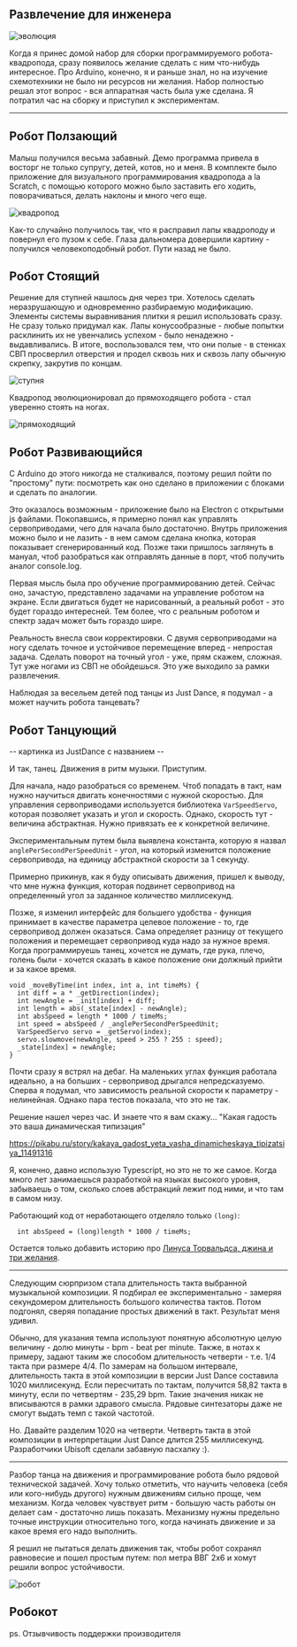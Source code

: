 ## Развлечение для инженера


![эволюция](robocat/evolution.jpg)

Когда я принес домой набор для сборки программируемого робота-квадропода,
сразу появилось желание сделать с ним что-нибудь интересное. 
Про Arduino, конечно, я и раньше знал, но на изучение схемотехники
не было ни ресурсов ни желания. Набор полностью решал этот вопрос - 
вся аппаратная часть была уже сделана. 
Я потратил час на сборку и приступил к экспериментам.

---

## Робот Ползающий

Малыш получился весьма забавный. Демо программа привела в восторг не
только супругу, детей, котов, но и меня. В комплекте было приложение для 
визуального программирования квадропода a la Scratch, 
с помощью которого можно было заставить его ходить, поворачиваться,
делать наклоны и много чего еще.

![квадропод](robocat/quadropod.gif)

Как-то случайно получилось так, что я расправил лапы квадроподу 
и повернул его пузом к себе. Глаза дальномера довершили картину - 
получился человекоподобный робот. Пути назад не было.

## Робот Стоящий

Решение для ступней нашлось дня через три. Хотелось сделать
неразрушающую и одновременно разбираемую модификацию. Элементы
системы выравнивания плитки я решил использовать сразу. Не сразу
только придумал как. Лапы конусообразные - любые попытки расклинить
их не увенчались успехом - было ненадежно - выдавливались. В итоге,
воспользовался тем, что они полые - в стенках СВП просверлил
отверстия и продел сквозь них и сквозь лапу обычную скрепку, закрутив
по концам.

![ступня](robocat/foot.png)

Квадропод эволюционировал до прямоходящего робота - стал 
уверенно стоять на ногах.


![прямоходящий](robocat/robo-homo.png)

## Робот Развивающийся

С Arduino до этого никогда не сталкивался, поэтому решил пойти
по "простому" пути: посмотреть как оно сделано в приложении с блоками
и сделать по аналогии.

Это оказалось возможным - приложение было на Electron с открытыми
js файлами. Покопавшись, я примерно понял как управлять сервоприводами, 
чего для начала было достаточно. Внутрь приложения можно было и не 
лазить - в нем самом сделана кнопка, которая показывает
сгенерированный код. Позже таки пришлось заглянуть в мануал, чтоб
разобраться как отправлять данные в порт, чтоб получить аналог
console.log.

Первая мысль была про обучение программированию детей. Сейчас оно,
зачастую, представлено задачами на управление роботом на экране.
Если двигаться будет не нарисованный, а реальный робот - это
будет гораздо интересней. Тем более, что с реальным роботом
и спектр задач может быть гораздо шире.

Реальность внесла свои корректировки. С двумя сервоприводами на
ногу сделать точное и устойчивое перемещение вперед - непростая задача.
Сделать поворот на точный угол - уже, прям скажем, сложная.
Тут уже ногами из СВП не обойдешься. Это уже выходило 
за рамки развлечения.

Наблюдая за весельем детей под танцы из Just Dance,
я подумал - а может научить робота танцевать?

## Робот Танцующий

-- картинка из JustDance c названием --

И так, танец. Движения в ритм музыки. Приступим.

Для начала, надо разобраться со временем. Чтоб попадать в такт,
нам нужно научиться двигать конечностями с нужной скоростью.
Для управления сервоприводами используется библиотека `VarSpeedServo`,
которая позволяет указать и угол и скорость. Однако, скорость тут - 
величина абстрактная. Нужно привязать ее к конкретной величине.

Экспериментальным путем была выявлена константа,
которую я назвал `anglePerSecondPerSpeedUnit` -
угол, на который изменится положение сервопривода, на единицу 
абстрактной скорости за 1 секунду.

Примерно прикинув, как я буду описывать движения, пришел к выводу,
что мне нужна функция, которая подвинет сервопривод на определенный
угол за заданное количество миллисекунд.

Позже, я изменил интерфейс для большего удобства - 
функция принимает в качестве параметра целевое
положение - то, где сервопривод должен оказаться. Сама
определяет разницу от текущего положения и перемещает 
сервопривод куда надо за нужное время. 
Когда программируешь танец, хочется не думать, где рука, плечо, 
голень были - хочется сказать в какое положение они должный
прийти и за какое время.

````
void _moveByTime(int index, int a, int timeMs) {
  int diff = a * _getDirection(index);
  int newAngle = _init[index] + diff;
  int length = abs(_state[index] - newAngle);
  int absSpeed = length * 1000 / timeMs;
  int speed = absSpeed / _anglePerSecondPerSpeedUnit;
  VarSpeedServo servo = _getServo(index);
  servo.slowmove(newAngle, speed > 255 ? 255 : speed);
  _state[index] = newAngle;
}
````

Почти сразу я встрял на дебаг. На маленьких углах функция работала
идеально, а на больших - сервопривод дрыгался непредсказуемо.
Сперва я подумал, что зависимость реальной скорости к параметру - нелинейная. 
Однако пара тестов показала, что это не так.

Решение нашел через час. И знаете что я вам скажу...
"Какая гадость это ваша динамическая типизация"

https://pikabu.ru/story/kakaya_gadost_yeta_vasha_dinamicheskaya_tipizatsiya_11491316

Я, конечно, давно использую Typescript, но это не то же самое.
Когда много лет занимаешься разработкой на языках высокого уровня,
забываешь о том, сколько слоев абстракций лежит под ними, и что
там в самом низу.

Работающий код от неработающего отделяло только `(long)`:

````
  int absSpeed = (long)length * 1000 / timeMs;
````

Остается только добавить историю про [Линуса Торвальдса, джина и три желания](https://pikabu.ru/story/otvet_na_post_yeto_1010_12384900). 

---

Следующим сюрпризом стала длительность такта выбранной музыкальной 
композиции. Я подбирал ее экспериментально - замеряя
секундомером длительность большого количества тактов.
Потом подгонял, сверяя попадание простых движений в такт. 
Результат меня удивил. 

Обычно, для указания темпа используют понятную абсолютную 
целую величину - долю минуты - bpm - beat per minute. 
Также, в нотах к примеру, задают таким же способом длительность 
четверти - т.е. 1/4 такта при размере 4/4. 
По замерам на большом интервале, длительность такта в 
этой композиции в версии Just Dance составила 1020 миллисекунд. 
Если пересчитать по тактам, получится 58,82 такта в минуту, 
если по четвертям - 235,29 bpm.
Такие значения никак не вписываются в рамки здравого смысла. Рядовые
синтезаторы даже не смогут выдать темп с такой частотой. 

Но. Давайте разделим 1020 на четверти. Четверть
такта в этой композиции в интерпретации Just Dance 
длится 255 миллисекунд. 
Разработчики Ubisoft сделали забавную пасхалку :).

----

Разбор танца на движения и программирование робота было рядовой
технической задачей. Хочу только отметить, что научить человека (себя 
или кого-нибудь другого) нужным движениям сильно проще, чем механизм.
Когда человек чувствует ритм - большую часть работы он делает сам - 
достаточно лишь показать. Механизму нужны предельно точные инструкции
относительно того, когда начинать движение и за какое время его надо
выполнить.

Я решил не пытаться делать движения так, чтобы робот сохранял
равновесие и пошел простым путем: пол метра ВВГ 2х6 и хомут 
решили вопрос устойчивости.

![робот](robocat/robot.gif)

## Робокот


ps. Отзывчивость поддержки производителя

